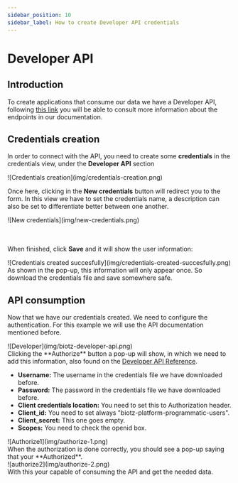 ```yaml
---
sidebar_position: 10
sidebar_label: How to create Developer API credentials
---
```

# Developer API

## Introduction

To create applications that consume our data we have a Developer API, following <a href="https://api.test.biotz.io/docs/ui/index.html#/" target="_self">this link</a> you will be able to consult more information about the endpoints in our documentation.

## Credentials creation

In order to connect with the API, you need to create some **credentials** in the credentials view, under the **Developer API** section

<div class="tutorial-image-container">
![Credentials creation](img/credentials-creation.png)
</div>


Once here, clicking in the **New credentials** button will redirect you to the form. In this view we have to set the credentials name, a description can also be set to differentiate better between one another.
<div class="tutorial-image-container">
![New credentials](img/new-credentials.png)
</div>
<br></br>

When finished, click **Save** and it will show the user information:
<div class="tutorial-image-container">
![Credentials created succesfully](img/credentials-created-succesfully.png)
</div>
As shown in the pop-up, this information will only appear once. So download the credentials file and save somewhere safe.

## API consumption

Now that we have our credentials created. We need to configure the authentication. For this example we will use the API documentation mentioned before.
<div class="tutorial-image-container">
![Developer](img/biotz-developer-api.png)
</div>
Clicking the **Authorize** button a pop-up will show, in which we need to add this information, also found on the
<a href="/academy/docs/Reference guides/Developer API" target="_self">Developer API Reference</a>.

- **Username:** The username in the credentials file we have downloaded before.
- **Password:** The password in the credentials file we have downloaded before.
- **Client credentials location:** You need to set this to Authorization header.
- **Client_id:** You need to set always "biotz-platform-programmatic-users".
- **Client_secret:** This one goes empty.
- **Scopes:** You need to check the openid box.

<div class="tutorial-image-container">
![Authorize1](img/authorize-1.png)
</div>
When the authorization is done correctly, you should see a pop-up saying that your **Authorized**.

<div class="tutorial-image-container">
![authorize2](img/authorize-2.png)
</div>
With this your capable of consuming the API and get the needed data.







